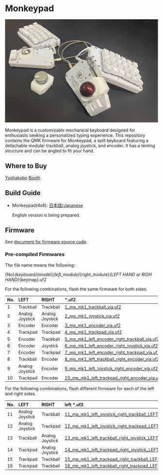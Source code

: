 # Monkeypad

![Monkeypad](./build_guide/standard/images/01/monkeypad_1_00.jpeg)

Monkeypad is a customizable mechanical keyboard designed for enthusiasts seeking a personalized typing experience. This repository contains the QMK firmware for Monkeypad, a split keyboard featuring a detachable modular trackball, analog joystick, and encoder. It has a tenting structure and can be angled to fit your hand.

## Where to Buy

[Yushakobo](https://shop.yushakobo.jp/products/8411)
[Booth](https://monkeypad.booth.pm/)


## Build Guide

*   Monkeypad(4x6):
    [日本語/Japanese](./build_guide/standard/01_ビルドガイド.md)

    English version is being prepared.

## Firmware

See [document for firmware source code](./qmk_firmware/keyboards/monkeypad/monkeypad/4x6/readme.md).

### Pre-compiled Firmwares

The file name means the following:

{No}_{keyboard}_{model}_{left_module}_{right_module}_{LEFT HAND or RIGH HAND}_{keymap}.uf2

For the following combinations, flash the same firmware for both sides.

|No.|LEFT|RIGHT| *.uf2 |
|:----|:----|:----|:----|
|1|Trackball|Trackball|[1_mp_mk1_trackball_via.uf2](./firmware/1_mp_mk1_trackball_via.uf2)|
|2|Analog Joystick|Analog Joystick|[2_mp_mk1_joystick_via.uf2](./firmware/2_mp_mk1_joystick_via.uf2)|
|3|Encoder|Encoder|[3_mp_mk1_encoder_via.uf2](./firmware/3_mp_mk1_encoder_via.uf2)|
|4|Trackpad|Trackpad|[4_mp_mk1_trackpad_via.uf2](./firmware/4_mp_mk1_trackpad_via.uf2)|
|5|Encoder|Trackball|[5_mp_mk1_left_encoder_right_trackball_via.uf2](./firmware/5_mp_mk1_left_encoder_right_trackball_via.uf2)|
|6|Encoder|Joystick|[6_mp_mk1_left_encoder_right_joystick_via.uf2](./firmware/6_mp_mk1_left_encoder_right_joystick_via.uf2)|
|7|Encoder|Trackpad|[7_mp_mk1_left_encoder_right_trackpad_via.uf2](./firmware/7_mp_mk1_left_encoder_right_trackpad_via.uf2)|
|8|Trackball|Encoder|[8_mp_mk1_left_trackball_right_encoder_via.uf2](./firmware/8_mp_mk1_left_trackball_right_encoder_via.uf2)|
|9|Analog Joystick|Encoder|[9_mp_mk1_left_joystick_right_encoder_via.uf2](./firmware/9_mp_mk1_left_joystick_right_encoder_via.uf2)|
|10|Trackpad|Encoder|[10_mp_mk1_left_trackpad_right_encoder_via.uf2](./firmware/10_mp_mk1_left_trackpad_right_encoder_via.uf2)|

For the following combinations, flash different firmware for each of the left and right sides.

|No.|LEFT|RIGHT|left *.uf2|right *.uf2|
|:----|:----|:----|:----|:----|
|11|Analog Joystick|Trackball|[11_mp_mk1_left_joystick_right_trackball_LEFT_via.uf2](./firmware/11_mp_mk1_left_joystick_right_trackball_LEFT_via.uf2)|[11_mp_mk1_left_joystick_right_trackball_RIGHT_via.uf2](./firmware/11_mp_mk1_left_joystick_right_trackball_RIGHT_via.uf2)|
|12|Analog Joystick|Trackpad|[12_mp_mk1_left_joystick_right_trackpad_LEFT_via.uf2](./firmware/12_mp_mk1_left_joystick_right_trackpad_LEFT_via.uf2)|[12_mp_mk1_left_joystick_right_trackpad_RIGHT_via.uf2](./firmware/12_mp_mk1_left_joystick_right_trackpad_RIGHT_via.uf2)|
|13|Trackball|Analog Joystick|[13_mp_mk1_left_trackball_right_joystick_LEFT_via.uf2](./firmware/13_mp_mk1_left_trackball_right_joystick_LEFT_via.uf2)|[13_mp_mk1_left_trackball_right_joystick_RIGHT_via.uf2](./firmware/13_mp_mk1_left_trackball_right_joystick_RIGHT_via.uf2)|
|14|Trackpad|Analog Joystick|[14_mp_mk1_left_trackpad_right_joystick_LEFT_via.uf2](./firmware/14_mp_mk1_left_trackpad_right_joystick_LEFT_via.uf2)|[14_mp_mk1_left_trackpad_right_joystick_RIGHT_via.uf2](./firmware/14_mp_mk1_left_trackpad_right_joystick_RIGHT_via.uf2)|
|15|Trackpad|Trackball|[15_mp_mk1_left_trackpad_right_trackball_LEFT_via.uf2](./firmware/15_mp_mk1_left_trackpad_right_trackball_LEFT_via.uf2)|[15_mp_mk1_left_trackpad_right_trackball_RIGHT_via.uf2](./firmware/15_mp_mk1_left_trackpad_right_trackball_RIGHT_via.uf2)|
|16|Trackpad|Trackball|[16_mp_mk1_left_trackball_right_trackpad_LEFT_via.uf2.uf2](./firmware/16_mp_mk1_left_trackball_right_trackpad_LEFT_via.uf2)|[16_mp_mk1_left_trackball_right_trackpad_RIGHT_via.uf2](./firmware/16_mp_mk1_left_trackball_right_trackpad_RIGHT_via.uf2)|
